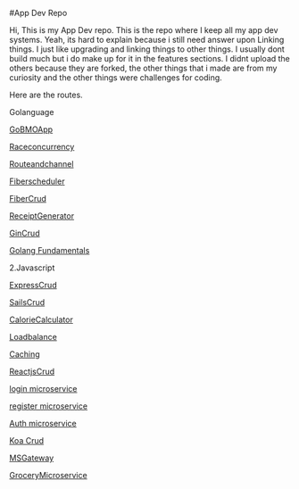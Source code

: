 #App Dev Repo

Hi, This is my App Dev repo.
This is the repo where I keep all my app dev systems.
Yeah, its hard to explain because i still need answer upon Linking things.
I just like upgrading and linking things to other things.
I usually dont build much but i do make up for it in the features sections.
I didnt upload the others because they are forked, the other things that i made are from my curiosity
and the other things were challenges for coding.



Here are the routes.


<p>Golanguage</p>

<p><a href="https://github.com/Mochimochi07/Go_BMOapp">GoBMOApp</a></p>

<p><a href="https://github.com/Mochimochi07/Fiber_Raceconcurrency">Raceconcurrency</a></p>

<p><a href="https://github.com/Mochimochi07/Fiber_Routineandchannel">Routeandchannel</a></p>

<p><a href="https://github.com/Mochimochi07/Fiber_Goscheduler">Fiberscheduler</a></p>

<p><a href="https://github.com/Mochimochi07/Fiber_CRUD">FiberCrud</a></p>

<p><a href="https://github.com/Mochimochi07/Go_ReceiptGenerator">ReceiptGenerator</a></p>

<p><a href="https://github.com/Mochimochi07/golang_gin_CRUD">GinCrud</a></p>

<p><a href="https://github.com/Mochimochi07/Golang_codes">Golang Fundamentals</a></p>

2.Javascript

<p><a href="https://github.com/Mochimochi07/ExpressJS_SQL_CRUD">ExpressCrud</a></p>

<p><a href="https://github.com/Mochimochi07/Sailsjs_CRUD">SailsCrud</a></p>

<p><a href="https://github.com/Mochimochi07/Express_SQL_Caloriecalculator">CalorieCalculator</a></p>

<p><a href="https://github.com/Mochimochi07/Express_Loadbalance">Loadbalance</a></p>

<p><a href="https://github.com/Mochimochi07/Expressjs_Caching">Caching</a></p>

<p><a href="https://github.com/Mochimochi07/Reactjs_CRUD">ReactjsCrud</a></p>

<p><a href="https://github.com/Mochimochi07/Express_Loginservice">login microservice</a></p>

<p><a href="https://github.com/Mochimochi07/Express_RegisterService">register microservice</a></p>

<p><a href="https://github.com/Mochimochi07/Express_authservice">Auth microservice</a></p>

<p><a href="https://github.com/Mochimochi07/Javascript_Koa_CRUD">Koa Crud</a></p>

<p><a href="https://github.com/Mochimochi07/Javascript_Express_msgateway">MSGateway</a></p>

<p><a href="https://github.com/Mochimochi07/Javascript_Express_GroceryMicroservice">GroceryMicroservice</a></p>



